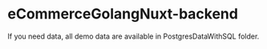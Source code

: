 ﻿# eCommerceGolangNuxt-backend
 If you need data, all demo data are available in PostgresDataWithSQL folder.
